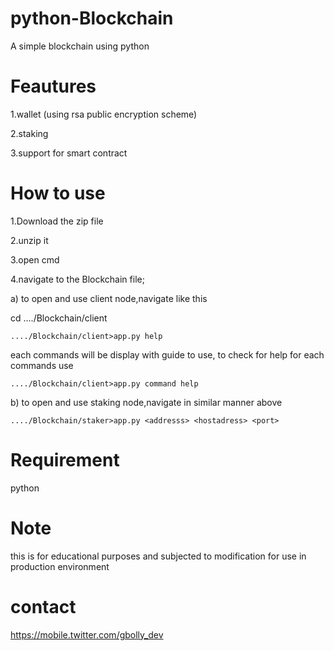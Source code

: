 # python-Blockchain
A simple blockchain using python

# Feautures
1.wallet (using rsa public encryption scheme)

2.staking

3.support for smart contract

# How to use
1.Download the zip file

2.unzip it

3.open cmd

4.navigate to the Blockchain file;

   a) to open and use client node,navigate like this
   
   cd ..../Blockchain/client
   
    ..../Blockchain/client>app.py help
    
   each commands will be display with guide to use,
   to check for help for each commands use
   
    ..../Blockchain/client>app.py command help
   
   b) to open and use staking node,navigate in similar manner above
   
    ..../Blockchain/staker>app.py <addresss> <hostadress> <port>
   
# Requirement

python

# Note
this is for educational purposes and subjected to modification for use in
production environment

# contact
https://mobile.twitter.com/gbolly_dev
